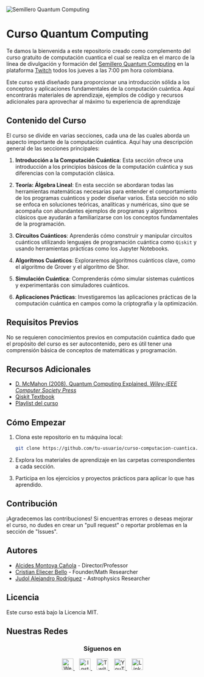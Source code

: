 ![Semillero Quantum Computing](https://github.com/juarodriguezfr/Quantum-Computing/blob/main/Quantum%20Computing%20Icon.ico)



# Curso Quantum Computing

Te damos la bienvenida a este repositorio creado como complemento del curso gratuito de computación cuantica el cual se realiza en el marco de la línea de divulgación y formación del [Semillero Quantum Computing](http://www.quantumc.unal.edu.co/) en la plataforma [Twitch](https://www.twitch.tv/quantum_computing_unal) todos los jueves a las 7:00 pm hora colombiana. 

Este curso está diseñado para proporcionar una introducción sólida a los conceptos y aplicaciones fundamentales de la computación cuántica. Aquí encontrarás materiales de aprendizaje, ejemplos de código y recursos adicionales para aprovechar al máximo tu experiencia de aprendizaje



## Contenido del Curso

El curso se divide en varias secciones, cada una de las cuales aborda un aspecto importante de la computación cuántica. Aquí hay una descripción general de las secciones principales:

1. **Introducción a la Computación Cuántica**: Esta sección ofrece una introducción a los principios básicos de la computación cuántica y sus diferencias con la computación clásica.

2. **Teoría: Álgebra Lineal**: En esta sección se abordaran todas las herramientas matemáticas necesarias para entender el comportamiento de los programas cuánticos y poder diseñar varios. Esta sección no sólo se enfoca en soluciones teóricas, analíticas y numéricas, sino que se acompaña con abundantes ejemplos de programas y algoritmos clásicos que ayudarán a familiarizarse con los conceptos fundamentales de la programación.

3. **Circuitos Cuánticos**: Aprenderás cómo construir y manipular circuitos cuánticos utilizando lenguajes de programación cuántica como `Qiskit` y usando herramientas prácticas como los Jupyter Notebooks.

4. **Algoritmos Cuánticos**: Exploraremos algoritmos cuánticos clave, como el algoritmo de Grover y el algoritmo de Shor.

5. **Simulación Cuántica**: Comprenderás cómo simular sistemas cuánticos y experimentarás con simuladores cuánticos.

6. **Aplicaciones Prácticas**: Investigaremos las aplicaciones prácticas de la computación cuántica en campos como la criptografía y la optimización.


## Requisitos Previos

No se requieren conocimientos previos en computación cuántica dado que el propósito del curso es ser autocontenido, pero es útil tener una comprensión básica de conceptos de matemáticas y programación.

## Recursos Adicionales

- [D. McMahon (2008). Quantum Computing Explained. *Wiley-IEEE Computer Society Press*](https://www.wiley.com/en-es/Quantum+Computing+Explained-p-9780470096994)
- [Qiskit Textbook](https://qiskit.org/learn/)
- [Playlist del curso](https://www.youtube.com/playlist?list=PLNBrNYWFMvgrfkGExWYkyhPpEtrSLNRWi)



## Cómo Empezar

1. Clona este repositorio en tu máquina local:

   ```bash
   git clone https://github.com/tu-usuario/curso-computacion-cuantica.git
   ```

2. Explora los materiales de aprendizaje en las carpetas correspondientes a cada sección.

3. Participa en los ejercicios y proyectos prácticos para aplicar lo que has aprendido.



## Contribución
¡Agradecemos las contribuciones! Si encuentras errores o deseas mejorar el curso, no dudes en crear un "pull request" o reportar problemas en la sección de "Issues".

## Autores

- [Alcides Montoya Cañola](https://www.linkedin.com/in/alcides-montoya-ca%C3%B1ola-b610ba7/) - Director/Professor
- [Cristian Eliecer Bello](https://www.linkedin.com/in/cristian-eliecer-bello-reyes-46b1b91ba/) - Founder/Math Researcher
- [Judol Alejandro Rodríguez](https://github.com/juarodriguezfr) - Astrophysics Researcher

## Licencia
Este curso está bajo la Licencia MIT.





## Nuestras Redes

<!-- Social Media Section -->
<div align="center">
  <h3 align="center">Síguenos en</h3>
  <p align="center">
    <a href="http://www.quantumc.unal.edu.co/" title="Website">
      <img src="https://upload.wikimedia.org/wikipedia/commons/0/0a/Logotipo_de_la_Universidad_Nacional_de_Colombia.svg" width="30" alt="Website">
    </a>
    &nbsp;&nbsp;
    <a href="https://www.instagram.com/quantumcomputingun/" title="Instagram">
      <img src="https://upload.wikimedia.org/wikipedia/commons/9/95/Instagram_logo_2022.svg" width="30" alt="Instagram">
    </a>
    &nbsp;&nbsp;
    <a href="https://www.twitch.tv/quantum_computing_unal/" title="Twitch">
      <img src="https://upload.wikimedia.org/wikipedia/commons/2/20/Twitch_icon_2012.svg" width="30" alt="Twitch">
    </a>
    &nbsp;&nbsp;
    <a href="https://www.youtube.com/@Quantum_Computing_UNAL/" title="YouTube">
      <img src="https://upload.wikimedia.org/wikipedia/commons/0/09/YouTube_full-color_icon_%282017%29.svg" width="30" alt="YouTube">
    </a>
    &nbsp;&nbsp;
    <a href="https://www.linkedin.com/company/semillero-de-investigacion-quantum-computing/mycompany/" title="LinkedIn">
      <img src="https://upload.wikimedia.org/wikipedia/commons/8/81/LinkedIn_icon.svg" width="30" alt="LinkedIn">
    </a>   
  </p>
</div>
